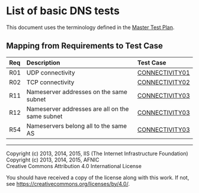 # List of basic DNS tests

This document uses the terminology defined in the [Master Test Plan](../MasterTestPlan.md).

## Mapping from Requirements to Test Case

|Req| Description                                    | Test Case                         |
|:--|:-----------------------------------------------|:----------------------------------|
|R01|UDP connectivity                                |[CONNECTIVITY01](connectivity01.md)|
|R02|TCP connectivity                                |[CONNECTIVITY02](connectivity02.md)|
|R11|Nameserver addresses on the same subnet         |[CONNECTIVITY03](connectivity03.md)|
|R12|Nameserver addresses are all on the same subnet |[CONNECTIVITY03](connectivity03.md)|
|R54|Nameservers belong all to the same AS           |[CONNECTIVITY03](connectivity03.md)|

-------

Copyright (c) 2013, 2014, 2015, IIS (The Internet Infrastructure Foundation)  
Copyright (c) 2013, 2014, 2015, AFNIC  
Creative Commons Attribution 4.0 International License

You should have received a copy of the license along with this
work.  If not, see <https://creativecommons.org/licenses/by/4.0/>.
